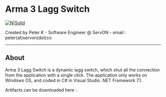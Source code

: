 # Arma 3 Lagg Switch
[![N|Solid](http://servon.eu/images/logo.png)](http://servon.eu)

Created by Peter K - Software Engineer @ ServON - email : peter(at)servon(dot)co

---
About
----
Arma 3 Lagg Switch is a dynamic lagg switch, which shut all the connection from the application with a single click.
The application only works on Windows OS, and coded in C# in Visual Studio .NET Framework 7.1.

Artifacts can be downloaded here : 


